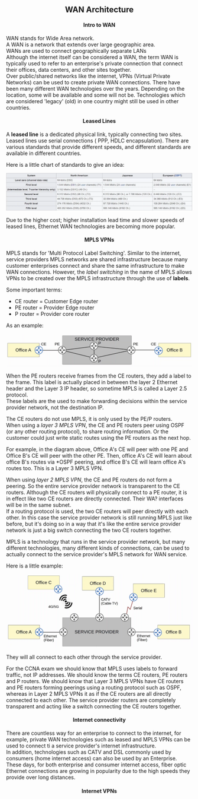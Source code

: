 <h2 align="center">WAN Architecture</h2>

<h4 align="center">Intro to WAN</h4>

WAN stands for Wide Area network. \
A WAN is a network that extends over large geographic area. \
WANs are used to connect geographically separate LANs \
Although the internet itself can be considered a WAN, the term WAN is typically used to refer to an enterprise's private connection that connect their offices, data centers, and other sites together. \
Over public/shared networks like the internet, VPNs (Virtual Private Networks) can be used to create private WAN connections.
There have been many different WAN technologies over the years. Depending on the location, some will be available and some will not be. Technologies which are considered 'legacy' (old) in one country might still be used in other countries.

<h4 align="center">Leased Lines</h4>

A <b>leased line</b> is a dedicated physical link, typically connecting two sites.
Leased lines use serial connections ( PPP, HDLC encapsulation).
There are various standards that provide different speeds, and different standards are available in different countries.

Here is a little chart of standards to give an idea:

![Standards](https://github.com/FrenzisRed/My_CCNA_Notes/blob/main/images/standards.png?raw=true "Standards")

Due to the higher cost; higher installation lead time and slower speeds of leased lines, Ethernet WAN technologies are becoming more popular.

<h4 align="center">MPLS VPNs</h4>

MPLS stands for 'Multi Protocol Label Switching'.
Similar to the internet, service providers MPLS networks are shared infrastructure because many customer enterprises connect and share the same infrastructure to make WAN connections.
However, the _label switching_ in the name of MPLS allows VPNs to be created over the MPLS infrastructure through the use of <b>labels</b>.

Some important terms:
- CE router = Customer Edge router
- PE router = Provider Edge router
- P router  = Provider core router

As an example:

![Routers](https://github.com/FrenzisRed/My_CCNA_Notes/blob/main/images/routers.png?raw=true "Routers")

When the PE routers receive frames from the CE routers, they add a label to the frame. This label is actually placed in between the layer 2 Ethernet header and the Layer 3 IP header, so sometime MPLS is called a Layer 2.5 protocol. \
These labels are the used to make forwarding decisions within the service provider network, not the destination IP.

The CE routers do not use MPLS, it is only used by the PE/P routers. \
When using a _layer 3 MPLS VPN_, the CE and PE routers peer using OSPF (or any other routing protocol), to share routing information. Or the customer could just write static routes using the PE routers as the next hop.

For example, in the diagram above, Office A's CE will peer with one PE and Office B's CE will peer with the other PE. Then, office A's CE will learn about office B's routes via *OSPF peering, and office B's CE will learn office A's routes too. This is a Layer 3 MPLS VPN.

When using _layer 2 MPLS VPN_, the CE and PE routers do not form a peering. So the entire service provider network is transparent to the CE routers. Although the CE routers will physically connect to a PE router, it is in effect like two CE routers are directly connected. Their WA? interfaces will be in the same subnet. \
If a routing protocol is used, the two CE routers will peer directly with each other. In this case the service provider network is still running MPLS just like before, but it's doing so in a way that it's like the entire service provider network is just a big switch connecting the two CE routers together.

MPLS is a technology that runs in the service provider network, but many different technologies, many different kinds of connections, can be used to actually connect to the service provider's MPLS network for WAN service.

Here is a little example:

![Connetions](https://github.com/FrenzisRed/My_CCNA_Notes/blob/main/images/connections_to_sp.png?raw=true "Connections")

They will all connect to each other through the service provider.

For the CCNA exam we should know that MPLS uses labels to forward traffic, not IP addresses. We should know the terms CE routers, PE routers and P routers. We should know that Layer 3 MPLS VPNs have CE routers and PE routers forming peerings using a routing protocol such as OSPF, whereas in Layer 2 MPLS VPNs it as if the CE routers are all directly connected to each other. The service provider routers are completely transparent and acting like a switch connecting the CE routers together.

<h4 align="center">Internet connectivity</h4>

There are countless way for an enterprise to connect to the internet, for example, private WAN technologies such as leased and MPLS VPNs can be used to connect ti a service provider's internet infrastructure. \
In addition, technologies such as CATV and DSL commonly used by consumers (home internet access) can also be used by an Enterprise. \
These days, for both enterprise and consumer internet access, fiber optic Ethernet connections are growing in popularity due to the high speeds they provide over long distances.

<h4 align="center">Internet VPNs</h4>
